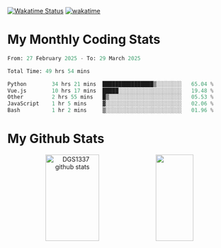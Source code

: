 [![Wakatime Status](https://github.com/noopurphalak/noopurphalak/workflows/wakatime-status-update/badge.svg)](https://github.com/noopurphalak/noopurphalak/actions/workflows/main.yml)
[![wakatime](https://wakatime.com/badge/user/80ace140-ef40-4fdd-b8ed-f3be3d2e1aea.svg)](https://wakatime.com/@80ace140-ef40-4fdd-b8ed-f3be3d2e1aea)

# My Monthly Coding Stats

<!--START_SECTION:waka-->

```python
From: 27 February 2025 - To: 29 March 2025

Total Time: 49 hrs 54 mins

Python        34 hrs 21 mins  ████████████████▒░░░░░░░░   65.04 %
Vue.js        10 hrs 17 mins  █████░░░░░░░░░░░░░░░░░░░░   19.48 %
Other         2 hrs 55 mins   █▒░░░░░░░░░░░░░░░░░░░░░░░   05.53 %
JavaScript    1 hr 5 mins     ▓░░░░░░░░░░░░░░░░░░░░░░░░   02.06 %
Bash          1 hr 2 mins     ▒░░░░░░░░░░░░░░░░░░░░░░░░   01.96 %
```

<!--END_SECTION:waka-->

# My Github Stats
<div style="text-align: center;">
  <img width="49%" height="195px" src="https://github-readme-stats-sigma-five.vercel.app/api?username=noopurphalak&show_icons=true&count_private=true&hide_border=true&title_color=00FFFF&icon_color=00FFFF&text_color=00FFFF&bg_color=0d1117" alt="DGS1337 github stats" />
  <img width="41%" height="195px" src="https://github-readme-stats-sigma-five.vercel.app/api/top-langs/?username=noopurphalak&layout=compact&hide_border=true&title_color=00FFFF&text_color=00FFFF&bg_color=0d1117" />
</div>
